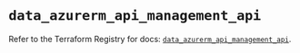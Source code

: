 # `data_azurerm_api_management_api`

Refer to the Terraform Registry for docs: [`data_azurerm_api_management_api`](https://registry.terraform.io/providers/hashicorp/azurerm/3.86.0/docs/data-sources/api_management_api).
